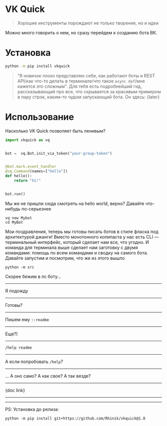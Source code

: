 # VK Quick
> Хорошие инструменты порождают не только творения, но и идеи

Можно много говорить о нем, но сразу перейдем к созданию бота ВК.

# Установка
```bash
python -m pip install vkquick
```
> "Я новичок плохо представляю себе, как работают боты и REST API/как что-то делать в терминале/что такое `async def`/мне кажется это сложным". Для
> тебя есть подробнейший гид, рассказывающий про все, что скрывается за красивым примером в пару строк, каким-то чудом запускающий бота. Он здесь: {later}

# Использование
Насколько VK Quick позволяет быть ленивым?

```python
import vkquick as vq


bot =  vq.Bot.init_via_token("your-group-token")


@bot.mark.event_handler
@vq.Command(names=["hello"])
def hello():
    return "hi!"


bot.run()
```

Мы же не пришли сюда смотреть на hello world, верно? Давайте что-нибудь по-серьезнее

```shell script
vq new Mybot
cd MyBot
```

Мои поздравления, теперь мы готовы писать ботов в стиле фласка под архитектурой джанги!
Вместо монотонного копипаста у нас есть CLI — терминальный интерфейс, который сделает нам
все, что угодно. И команда для терминала выше сделает нам заготовку с двумя командами: помощь по всем командами
и сводку на самого бота. Давайте запустим и посмотрим, что же из этого вышло

```shell script
python -m src
```

Скорее бежим в лс боту...
***
Я подожду
***
Готовы?
***
Пишем ему `::readme`
***
Еще?)
***
`/help readme`
***
А если попробовать `/help`? 
***
... А оно само? А как свое? А так везде?
***
{doc link}

***
***

PS: Установка до релиза:
```shell script
python -m pip install git+https://github.com/Rhinik/vkquick@1.0
```